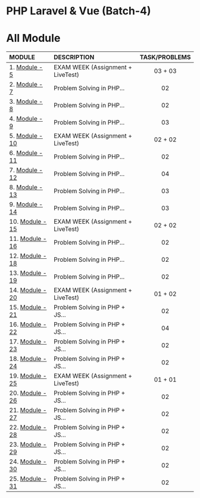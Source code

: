 # PHP Laravel & Vue (Batch-4)

# All Module

| MODULE                       | DESCRIPTION                       | TASK/PROBLEMS |
| :--------------------------- | :-------------------------------- | :-----------: |
| 1. [Module - 5](module-5)    | EXAM WEEK (Assignment + LiveTest) |    03 + 03    |
| 2. [Module - 7](module-7)    | Problem Solving in PHP...         |      02       |
| 3. [Module - 8](module-8)    | Problem Solving in PHP...         |      02       |
| 4. [Module - 9](module-9)    | Problem Solving in PHP...         |      03       |
| 5. [Module - 10](module-10)  | EXAM WEEK (Assignment + LiveTest) |    02 + 02    |
| 6. [Module - 11](module-11)  | Problem Solving in PHP...         |      02       |
| 7. [Module - 12](module-12)  | Problem Solving in PHP...         |      04       |
| 8. [Module - 13](module-13)  | Problem Solving in PHP...         |      03       |
| 9. [Module - 14](module-14)  | Problem Solving in PHP...         |      03       |
| 10. [Module - 15](module-15) | EXAM WEEK (Assignment + LiveTest) |    02 + 02    |
| 11. [Module - 16](module-16) | Problem Solving in PHP...         |      02       |
| 12. [Module - 18](module-18) | Problem Solving in PHP...         |      02       |
| 13. [Module - 19](module-19) | Problem Solving in PHP...         |      02       |
| 14. [Module - 20](module-20) | EXAM WEEK (Assignment + LiveTest) |    01 + 02    |
| 15. [Module - 21](module-21) | Problem Solving in PHP + JS...    |      02       |
| 16. [Module - 22](module-22) | Problem Solving in PHP + JS...    |      04       |
| 17. [Module - 23](module-23) | Problem Solving in PHP + JS...    |      02       |
| 18. [Module - 24](module-24) | Problem Solving in PHP + JS...    |      02       |
| 19. [Module - 25](module-25) | EXAM WEEK (Assignment + LiveTest) |    01 + 01    |
| 20. [Module - 26](module-26) | Problem Solving in PHP + JS...    |      02       |
| 21. [Module - 27](module-27) | Problem Solving in PHP + JS...    |      02       |
| 22. [Module - 28](module-28) | Problem Solving in PHP + JS...    |      02       |
| 23. [Module - 29](module-29) | Problem Solving in PHP + JS...    |      02       |
| 24. [Module - 30](module-30) | Problem Solving in PHP + JS...    |      02       |
| 25. [Module - 31](module-31) | Problem Solving in PHP + JS...    |      02       |
